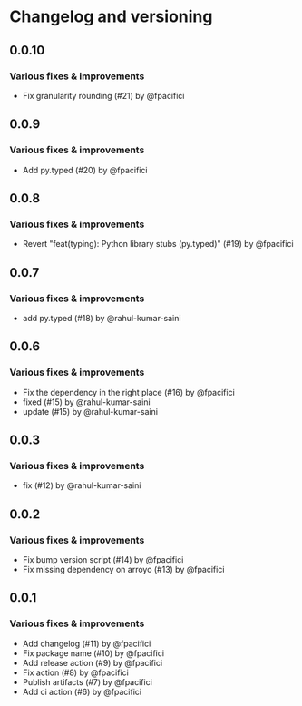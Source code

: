 # Changelog and versioning
## 0.0.10

### Various fixes & improvements

- Fix granularity rounding (#21) by @fpacifici

## 0.0.9

### Various fixes & improvements

- Add py.typed (#20) by @fpacifici

## 0.0.8

### Various fixes & improvements

- Revert "feat(typing): Python library stubs (py.typed)" (#19) by @fpacifici

## 0.0.7

### Various fixes & improvements

- add py.typed (#18) by @rahul-kumar-saini

## 0.0.6

### Various fixes & improvements

- Fix the dependency in the right place (#16) by @fpacifici
- fixed (#15) by @rahul-kumar-saini
- update (#15) by @rahul-kumar-saini

## 0.0.3

### Various fixes & improvements

- fix (#12) by @rahul-kumar-saini

## 0.0.2

### Various fixes & improvements

- Fix bump version script (#14) by @fpacifici
- Fix missing dependency on arroyo (#13) by @fpacifici

## 0.0.1

### Various fixes & improvements

- Add changelog (#11) by @fpacifici
- Fix package name (#10) by @fpacifici
- Add release action (#9) by @fpacifici
- Fix action (#8) by @fpacifici
- Publish artifacts (#7) by @fpacifici
- Add ci action (#6) by @fpacifici

